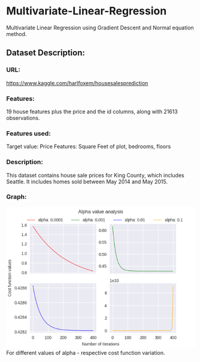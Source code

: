 # Multivariate-Linear-Regression
Multivariate Linear Regression using Gradient Descent and Normal equation method.

## Dataset Description:
### URL: 
https://www.kaggle.com/harlfoxem/housesalesprediction

### Features: 
19 house features plus the price and the id columns, along with 21613 observations.

### Features used:
Target value: Price
Features: Square Feet of plot, bedrooms, floors 

### Description: 
This dataset contains house sale prices for King County, which includes Seattle. It includes homes sold between May 2014 and May 2015.

### Graph:
![Graph](graph.png)
For different values of alpha - respective cost function variation.